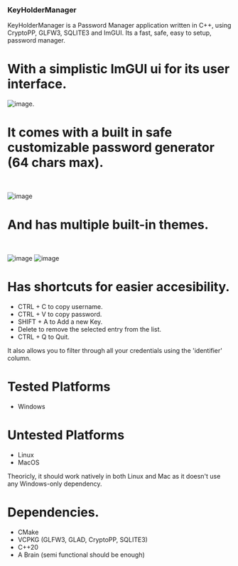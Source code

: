 ### KeyHolderManager

KeyHolderManager is a Password Manager application written in C++, using CryptoPP, GLFW3, SQLITE3 and ImGUI.
Its a fast, safe, easy to setup, password manager.

# With a simplistic ImGUI ui for its user interface.
![image](https://github.com/user-attachments/assets/3b5e5cf5-1506-4c60-879b-e5606c0cc037).

# It comes with a built in safe customizable password generator (64 chars max).
<br>

![image](https://github.com/user-attachments/assets/a1bd07b3-5ff6-402a-bb5f-63e4fe87eb96)

# And has multiple built-in themes.
<br>

![image](https://github.com/user-attachments/assets/d0b6b14d-8c71-4f94-9ba1-47b7e3979cb1)
![image](https://github.com/user-attachments/assets/b30c3a36-c36f-42dd-9261-8e1078cd7245)

# Has shortcuts for easier accesibility.
- CTRL + C to copy username.
- CTRL + V to copy password.
- SHIFT + A to Add a new Key.
- Delete to remove the selected entry from the list.
- CTRL + Q to Quit.

It also allows you to filter through all your credentials using the 'identifier' column.

# Tested Platforms
- Windows

# Untested Platforms
- Linux
- MacOS

Theoricly, it should work natively in both Linux and Mac as it doesn't use any Windows-only dependency.

# Dependencies.

- CMake
- VCPKG (GLFW3, GLAD, CryptoPP, SQLITE3)
- C++20
- A Brain (semi functional should be enough)
